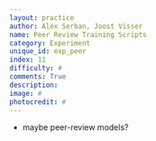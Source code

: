 ```yaml
---
layout: practice
author: Alex Serban, Joost Visser
name: Peer Review Training Scripts
category: Experiment
unique_id: exp_peer
index: 11
difficulty: #
comments: True
description:
image: #
photocredit: #
---
```


- maybe peer-review models?